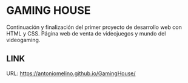 # GAMING HOUSE

Continuación y finalización del primer proyecto de desarrollo web con HTML y CSS. Página web de venta de videojuegos y mundo del videogaming.

## LINK

URL: https://antoniomelino.github.io/GamingHouse/
